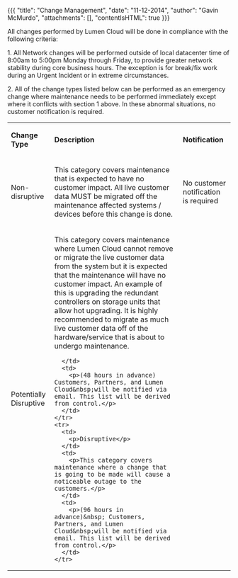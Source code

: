 {{{
  "title": "Change Management",
  "date": "11-12-2014",
  "author": "Gavin McMurdo",
  "attachments": [],
  "contentIsHTML": true
}}}

<p>All changes performed by Lumen Cloud&nbsp;will be done in compliance with the following criteria:</p>

<p>1. All Network changes will be performed outside of local datacenter time of 8:00am to 5:00pm Monday through Friday, to provide greater network stability during core business hours. The exception is for break/fix work during an Urgent Incident or in extreme circumstances.</p>

<p>2. All of the change types listed below can be performed as an emergency change where maintenance needs to be performed immediately except where it conflicts with section 1 above. In these abnormal situations, no customer notification is required.</p>

<table>
  <tbody>
    <tr>
      <td>
        <p><strong>Change Type</strong>
        </p>
      </td>
      <td>
        <p><strong>Description</strong>
        </p>
      </td>
      <td>
        <p><strong>Notification</strong>
        </p>
      </td>
    </tr>
    <tr>
      <td>
        <p>Non-disruptive</p>
      </td>
      <td>
        <p>This category covers maintenance that is expected to have no customer impact. All live customer data MUST be migrated off the maintenance affected systems / devices before this change is done.</p>
      </td>
      <td>
        <p>No customer notification is required</p>
      </td>
    </tr>
    <tr>
      <td>
        <p>Potentially Disruptive</p>
      </td>
      <td>
        <p>This category covers maintenance where Lumen Cloud&nbsp;cannot remove or migrate the live customer data from the system but it is expected that the maintenance will have no customer impact. An example of this is upgrading the redundant controllers
          on storage units that allow hot upgrading. It is highly recommended to migrate as much live customer data off of the hardware/service that is about to undergo maintenance.</p>
        
      </td>
      <td>
        <p>(48 hours in advance) Customers, Partners, and Lumen Cloud&nbsp;will be notified via email. This list will be derived from control.</p>
      </td>
    </tr>
    <tr>
      <td>
        <p>Disruptive</p>
      </td>
      <td>
        <p>This category covers maintenance where a change that is going to be made will cause a noticeable outage to the customers.</p>
      </td>
      <td>
        <p>(96 hours in advance)&nbsp; Customers, Partners, and Lumen Cloud&nbsp;will be notified via email. This list will be derived from control.</p>
      </td>
    </tr>
  </tbody>
</table>
